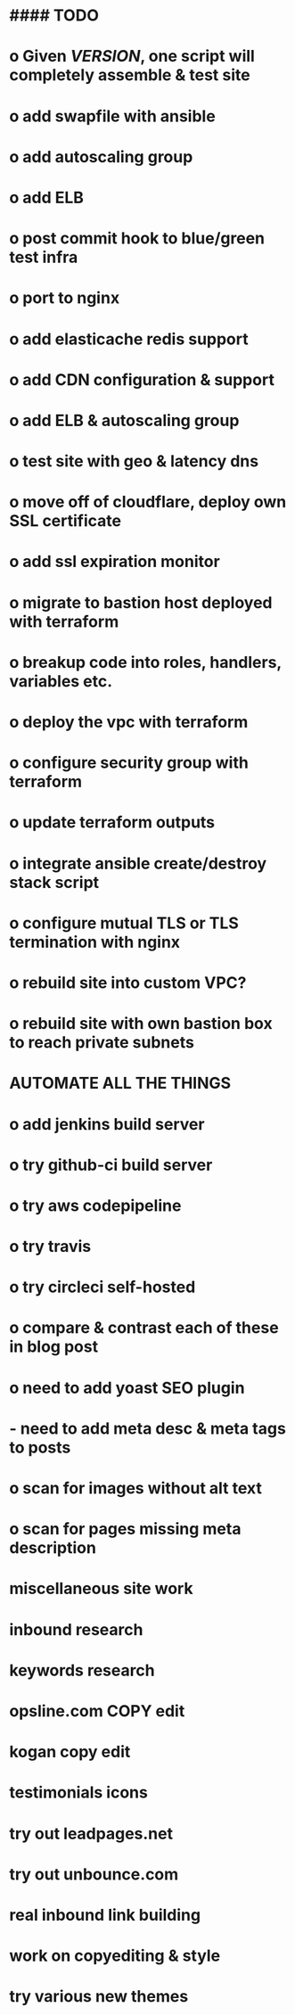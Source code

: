 #
# #### TODO ####
#
# o  Given *VERSION*, one script will completely assemble & test site
# o add swapfile with ansible
# o add autoscaling group
# o add ELB
# o post commit hook to blue/green test infra
# o port to nginx
# o add elasticache redis support
# o add CDN configuration & support
# o add ELB & autoscaling group
# o test site with geo & latency dns
# o move off of cloudflare, deploy own SSL certificate
# o add ssl expiration monitor
# o migrate to bastion host deployed with terraform
# o breakup code into roles, handlers, variables etc.
# o deploy the vpc with terraform
# o configure security group with terraform
# o update terraform outputs
# o integrate ansible create/destroy stack script
# o configure mutual TLS or TLS termination with nginx
# o rebuild site into custom VPC? 
# o rebuild site with own bastion box to reach private subnets
# 
# AUTOMATE ALL THE THINGS
# o add jenkins build server
# o try github-ci build server
# o try aws codepipeline
# o try travis
# o try circleci self-hosted
# o compare & contrast each of these in blog post

# o need to add yoast SEO plugin
#   - need to add meta desc & meta tags to posts
# o scan for images without alt text
# o scan for pages missing meta description


# miscellaneous site work
# inbound research
# keywords research
# opsline.com COPY edit
# kogan copy edit
# testimonials icons
# try out leadpages.net
# try out unbounce.com

#
# real inbound link building
# work on copyediting & style
# try various new themes
#